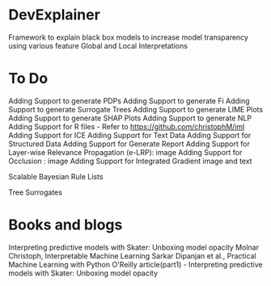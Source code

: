 # DevExplainer
Framework to explain black box models to increase model transparency using various feature Global and Local Interpretations

# To Do
Adding Support to generate PDPs
Adding Support to generate Fi
Adding Support to generate Surrogate Trees
Adding Support to generate LIME Plots
Adding Support to generate SHAP Plots
Adding Support to generate NLP 
Adding Support for R files - Refer to https://github.com/christophM/iml
Adding Support for ICE
Adding Support for Text Data
Adding Support for Structured Data
Adding Support for Generate Report 
Adding Support for Layer-wise Relevance Propagation (e-LRP): image
Adding Support for Occlusion : image
Adding Support for Integrated Gradient image and text

Scalable Bayesian Rule Lists

Tree Surrogates


# Books and blogs
Interpreting predictive models with Skater: Unboxing model opacity
Molnar Christoph, Interpretable Machine Learning
Sarkar Dipanjan et al., Practical Machine Learning with Python
O'Reilly article(part1) - Interpreting predictive models with Skater: Unboxing model opacity